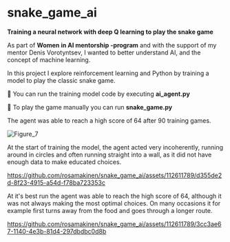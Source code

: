 # snake_game_ai
**Training a neural network with deep Q learning to play the snake game**

As part of **Women in AI mentorship -program** and with the support of my mentor Denis Vorotyntsev, I wanted to better understand AI, and the concept of machine learning.

In this project I explore reinforcement learning and Python by training a model to play the classic snake game.

🚀 You can run the training model code by executing **ai_agent.py**

🚀 To play the game manually you can run **snake_game.py**

The agent was able to reach a high score of 64 after 90 training games.

![Figure_7](https://github.com/rosamakinen/snake_game_ai/assets/112611789/cf1248a1-28ee-4419-9b53-c67aa8eb978b)





At the start of training the model, the agent acted very incoherently, running around in circles and often running straight into a wall, as it did not have enough data to make educated choices.

https://github.com/rosamakinen/snake_game_ai/assets/112611789/d355de2d-8f23-4915-a54d-f78ba723353c




At it's best run the agent was able to reach the high score of 64, although it was not always making the most optimal choices. On many occasions it for example first turns away from the food and goes through a longer route.


https://github.com/rosamakinen/snake_game_ai/assets/112611789/3cc3ae67-1140-4e3b-81d4-297dbdbc0d8b



